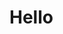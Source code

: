 # Hello

<!---
Xiao-Shuai-Ge/Xiao-Shuai-Ge is a ✨ special ✨ repository because its `README.md` (this file) appears on your GitHub profile.
You can click the Preview link to take a look at your changes.
--->
